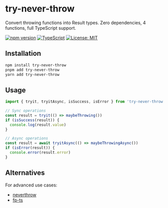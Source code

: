 # try-never-throw

Convert throwing functions into Result types. Zero dependencies, 4 functions, full TypeScript support.

[![npm version](https://badge.fury.io/js/try-never-throw.svg)](https://badge.fury.io/js/try-never-throw)
[![TypeScript](https://img.shields.io/badge/TypeScript-Ready-blue.svg)](https://www.typescriptlang.org/)
[![License: MIT](https://img.shields.io/badge/License-MIT-yellow.svg)](https://opensource.org/licenses/MIT)

## Installation

```bash
npm install try-never-throw
pnpm add try-never-throw
yarn add try-never-throw
```

## Usage

```typescript
import { tryit, tryitAsync, isSuccess, isError } from 'try-never-throw'

// Sync operations
const result = tryit(() => maybeThrowing())
if (isSuccess(result)) {
  console.log(result.value)
}

// Async operations
const result = await tryitAsync(() => maybeThrowingAsync())
if (isError(result)) {
  console.error(result.error)
}
```

## Alternatives

For advanced use cases:

- [neverthrow](https://github.com/supermacro/neverthrow)
- [fp-ts](https://github.com/gcanti/fp-ts)
